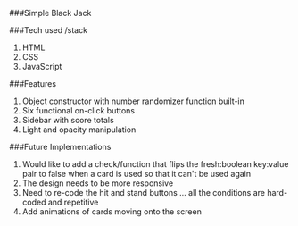 ###Simple Black Jack

###Tech used /stack
1. HTML
2. CSS
3. JavaScript

###Features

1. Object constructor with number randomizer function built-in
2. Six functional on-click buttons
3. Sidebar with score totals
4. Light and opacity manipulation

###Future Implementations
1. Would like to add a check/function that flips the fresh:boolean key:value pair to false when a card is used so that it can't be used again
2. The design needs to be more responsive
3. Need to re-code the hit and stand buttons ... all the conditions are hard-coded and repetitive 
4. Add animations of cards moving onto the screen


